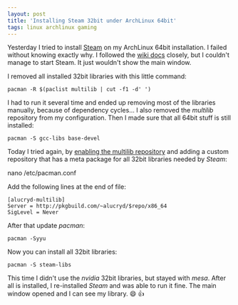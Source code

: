 ```yaml
---
layout: post
title: 'Installing Steam 32bit under ArchLinux 64bit'
tags: linux archlinux gaming
---
```

Yesterday I tried to install [Steam][1] on my ArchLinux 64bit installation. I failed without knowing exactly why. I followed the [wiki docs][0] closely, but I couldn't manage to start Steam. It just wouldn't show the main window.

I removed all installed 32bit libraries with this little command:

    pacman -R $(paclist multilib | cut -f1 -d' ')

I had to run it several time and ended up removing most of the libraries manually, because of dependency cycles... I also removed the *multilib* repository from my configuration. Then I made sure that all 64bit stuff is still installed:

    pacman -S gcc-libs base-devel

Today I tried again, by [enabling the multilib repository][2] and adding a custom repository that has a meta package for all 32bit libraries needed by *Steam*:

  nano /etc/pacman.conf

Add the following lines at the end of file:

    [alucryd-multilib]
    Server = http://pkgbuild.com/~alucryd/$repo/x86_64
    SigLevel = Never

After that update *pacman*:

    pacman -Syyu

Now you can install all 32bit libraries:

    pacman -S steam-libs

This time I didn't use the *nvidia* 32bit libraries, but stayed with *mesa*. After all is installed, I re-installed *Steam* and was able to run it fine. The main window opened and I can see my library. :smile: :thumbsup:

[0]: https://wiki.archlinux.org/index.php/Steam#Installation
[1]: http://store.steampowered.com/
[2]: https://wiki.archlinux.org/index.php/Multilib#Enabling
